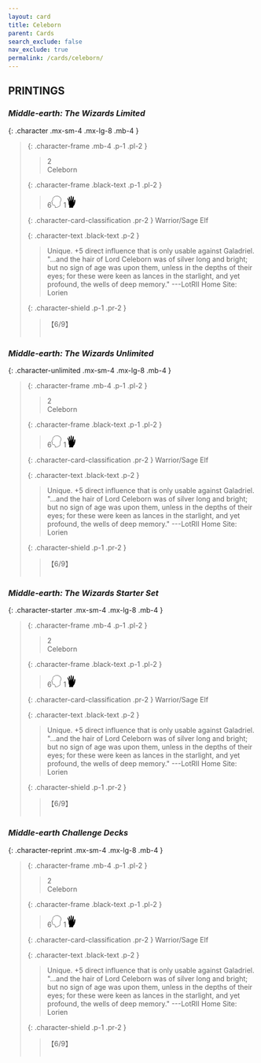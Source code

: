 ```yaml
---
layout: card
title: Celeborn
parent: Cards
search_exclude: false
nav_exclude: true
permalink: /cards/celeborn/
---
```


## PRINTINGS


### _Middle-earth: The Wizards Limited_

{: .character .mx-sm-4 .mx-lg-8 .mb-4 }
> {: .character-frame .mb-4 .p-1 .pl-2 }
> > <div class="card-mp">2</div>
> > <div class="character-card-name">Celeborn</div>
>
> {: .character-frame .black-text .p-1 .pl-2 }
> > 6![](/assets/images/mind.svg) 1![](/assets/images/di.svg)
>
> {: .character-card-classification .pr-2 }
> Warrior/Sage Elf
>
> {: .character-text .black-text .p-2 }
> > Unique. +5 direct influence that is only usable against Galadriel.  "...and the hair of Lord Celeborn was of silver long and bright; but no sign of age was upon them, unless in the depths of their eyes; for these were keen as lances in the starlight, and yet profound, the wells of deep memory." ---LotRII  Home Site: Lorien 
>
> {: .character-shield .p-1 .pr-2 }
> > <div class="card-shield">【6/9】</div>
> > <div class="card-corruption">&nbsp;</div>

### _Middle-earth: The Wizards Unlimited_

{: .character-unlimited .mx-sm-4 .mx-lg-8 .mb-4 }
> {: .character-frame .mb-4 .p-1 .pl-2 }
> > <div class="card-mp">2</div>
> > <div class="character-card-name">Celeborn</div>
>
> {: .character-frame .black-text .p-1 .pl-2 }
> > 6![](/assets/images/mind.svg) 1![](/assets/images/di.svg)
>
> {: .character-card-classification .pr-2 }
> Warrior/Sage Elf
>
> {: .character-text .black-text .p-2 }
> > Unique. +5 direct influence that is only usable against Galadriel.  "...and the hair of Lord Celeborn was of silver long and bright; but no sign of age was upon them, unless in the depths of their eyes; for these were keen as lances in the starlight, and yet profound, the wells of deep memory." ---LotRII  Home Site: Lorien 
>
> {: .character-shield .p-1 .pr-2 }
> > <div class="card-shield">【6/9】</div>
> > <div class="card-corruption">&nbsp;</div>

### _Middle-earth: The Wizards Starter Set_

{: .character-starter .mx-sm-4 .mx-lg-8 .mb-4 }
> {: .character-frame .mb-4 .p-1 .pl-2 }
> > <div class="card-mp">2</div>
> > <div class="character-card-name">Celeborn</div>
>
> {: .character-frame .black-text .p-1 .pl-2 }
> > 6![](/assets/images/mind.svg) 1![](/assets/images/di.svg)
>
> {: .character-card-classification .pr-2 }
> Warrior/Sage Elf
>
> {: .character-text .black-text .p-2 }
> > Unique. +5 direct influence that is only usable against Galadriel.  "...and the hair of Lord Celeborn was of silver long and bright; but no sign of age was upon them, unless in the depths of their eyes; for these were keen as lances in the starlight, and yet profound, the wells of deep memory." ---LotRII  Home Site: Lorien 
>
> {: .character-shield .p-1 .pr-2 }
> > <div class="card-shield">【6/9】</div>
> > <div class="card-corruption">&nbsp;</div>

### _Middle-earth Challenge Decks_

{: .character-reprint .mx-sm-4 .mx-lg-8 .mb-4 }
> {: .character-frame .mb-4 .p-1 .pl-2 }
> > <div class="card-mp">2</div>
> > <div class="character-card-name">Celeborn</div>
>
> {: .character-frame .black-text .p-1 .pl-2 }
> > 6![](/assets/images/mind.svg) 1![](/assets/images/di.svg)
>
> {: .character-card-classification .pr-2 }
> Warrior/Sage Elf
>
> {: .character-text .black-text .p-2 }
> > Unique. +5 direct influence that is only usable against Galadriel.  "...and the hair of Lord Celeborn was of silver long and bright; but no sign of age was upon them, unless in the depths of their eyes; for these were keen as lances in the starlight, and yet profound, the wells of deep memory." ---LotRII  Home Site: Lorien 
>
> {: .character-shield .p-1 .pr-2 }
> > <div class="card-shield">【6/9】</div>
> > <div class="card-corruption">&nbsp;</div>
